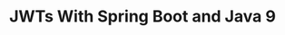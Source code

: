 ---
title: JWTs With Spring Boot and Java 9
tags: [External Post, Java, Spring, Security]
style: border
color: primary
description: Interested in using JWTs for your Java 9/Spring Boot projects? Learn how to set up your dependencies and the use cases for you to consider.
external_url: https://dzone.com/articles/jwts-with-spring-boot-and-java-9
---